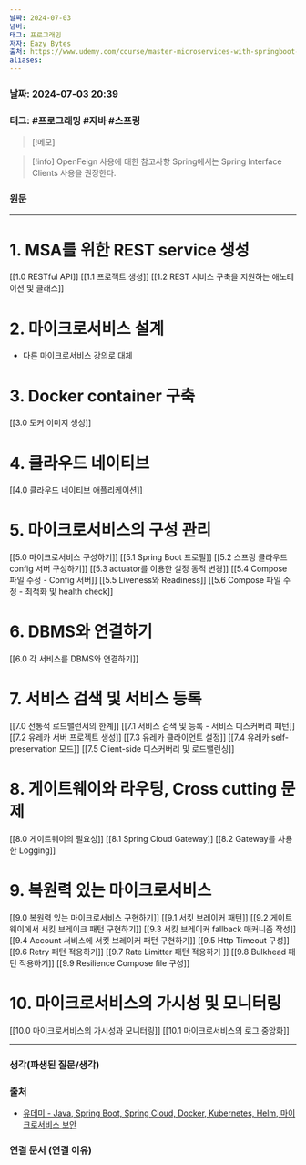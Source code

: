 ```yaml
---
날짜: 2024-07-03
넘버: 
태그: 프로그래밍
저자: Eazy Bytes
출처: https://www.udemy.com/course/master-microservices-with-springboot-docker-kubernetes-korean/
aliases:
---
```

### 날짜:  2024-07-03 20:39

### 태그: #프로그래밍 #자바 #스프링

>[!메모]
>

> [!info] OpenFeign 사용에 대한 참고사항
> Spring에서는 Spring Interface Clients 사용을 권장한다.

### 원문
---
# 1. MSA를 위한 REST service 생성
[[1.0  RESTful API]]
[[1.1 프로젝트 생성]]
[[1.2 REST 서비스 구축을 지원하는 애노테이션 및 클래스]]
# 2. 마이크로서비스 설계
- 다른 마이크로서비스 강의로 대체
# 3. Docker container 구축
[[3.0 도커 이미지 생성]]
# 4. 클라우드 네이티브 
[[4.0 클라우드 네이티브 애플리케이션]]
# 5. 마이크로서비스의 구성 관리
[[5.0 마이크로서비스 구성하기]]
[[5.1 Spring Boot 프로필]]
[[5.2 스프링 클라우드 config 서버 구성하기]]
[[5.3 actuator를 이용한 설정 동적 변경]]
[[5.4 Compose 파일 수정 - Config 서버]]
[[5.5 Liveness와 Readiness]]
[[5.6 Compose 파일 수정 - 최적화 및 health check]]
# 6. DBMS와 연결하기
[[6.0 각 서비스를 DBMS와 연결하기]]
# 7. 서비스 검색 및 서비스 등록
[[7.0 전통적 로드밸런서의 한계]]
[[7.1 서비스 검색 및 등록 - 서비스 디스커버리 패턴]]
[[7.2 유레카 서버 프로젝트 생성]]
[[7.3 유레카 클라이언트 설정]]
[[7.4 유레카 self-preservation 모드]]
[[7.5 Client-side 디스커버리 및 로드밸런싱]]
# 8. 게이트웨이와 라우팅, Cross cutting 문제
[[8.0 게이트웨이의 필요성]]
[[8.1 Spring Cloud Gateway]]
[[8.2 Gateway를 사용한 Logging]]
# 9. 복원력 있는 마이크로서비스
[[9.0 복원력 있는 마이크로서비스 구현하기]]
[[9.1 서킷 브레이커 패턴]]
[[9.2 게이트웨이에서 서킷 브레이크 패턴 구현하기]]
[[9.3 서킷 브레이커 fallback 매커니즘 작성]]
[[9.4 Account 서비스에 서킷 브레이커 패턴 구현하기]]
[[9.5 Http Timeout 구성]]
[[9.6 Retry 패턴 적용하기]]
[[9.7 Rate Limitter 패턴 적용하기 ]]
[[9.8 Bulkhead 패턴 적용하기]]
[[9.9 Resilience Compose file 구성]]
# 10. 마이크로서비스의 가시성 및 모니터링
[[10.0 마이크로서비스의 가시성과 모니터링]]
[[10.1 마이크로서비스의 로그 중앙화]]


---
### 생각(파생된 질문/생각)

### 출처
- [유데미 - Java, Spring Boot, Spring Cloud, Docker, Kubernetes, Helm, 마이크로서비스 보안](https://www.udemy.com/course/master-microservices-with-springboot-docker-kubernetes-korean/)

### 연결 문서 (연결 이유)
